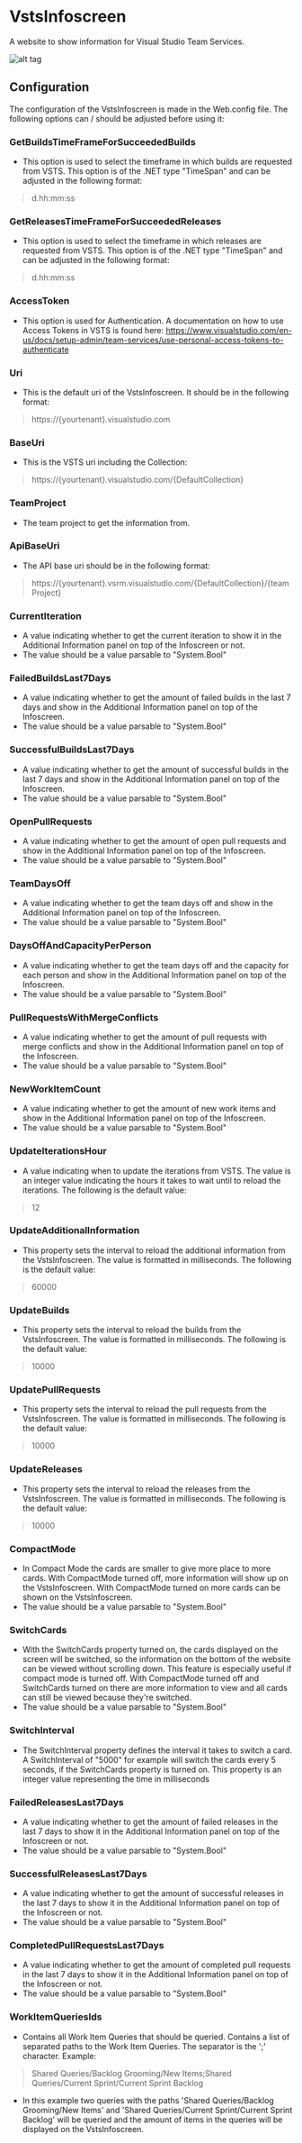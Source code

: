# VstsInfoscreen
A website to show information for Visual Studio Team Services.

![alt tag](https://raw.githubusercontent.com/ThomasGassmann/VstsInfoscreen/master/example.png)

## Configuration
The configuration of the VstsInfoscreen is made in the Web.config file. The following options can / should be adjusted before using it:


### GetBuildsTimeFrameForSucceededBuilds
- This option is used to select the timeframe in which builds are requested from VSTS. This option is of the .NET type "TimeSpan" and can be adjusted in the following format: 

>d.hh:mm:ss

### GetReleasesTimeFrameForSucceededReleases
- This option is used to select the timeframe in which releases are requested from VSTS. This option is of the .NET type "TimeSpan" and can be adjusted in the following format: 

>d.hh:mm:ss

### AccessToken
- This option is used for Authentication. A documentation on how to use Access Tokens in VSTS is found here:
https://www.visualstudio.com/en-us/docs/setup-admin/team-services/use-personal-access-tokens-to-authenticate

### Uri
- This is the default uri of the VstsInfoscreen. It should be in the following format:

> https://{yourtenant}.visualstudio.com

### BaseUri
- This is the VSTS uri including the Collection:

> https://{yourtenant}.visualstudio.com/{DefaultCollection}

### TeamProject
- The team project to get the information from.

### ApiBaseUri
- The API base uri should be in the following format:

> https://{yourtenant}.vsrm.visualstudio.com/{DefaultCollection}/{teamProject}

### CurrentIteration
- A value indicating whether to get the current iteration to show it in the Additional Information panel on top of the Infoscreen or not.
- The value should be a value parsable to "System.Bool"

### FailedBuildsLast7Days
- A value indicating whether to get the amount of failed builds in the last 7 days and show in the Additional Information panel on top of the Infoscreen.
- The value should be a value parsable to "System.Bool"

### SuccessfulBuildsLast7Days
- A value indicating whether to get the amount of successful builds in the last 7 days and show in the Additional Information panel on top of the Infoscreen.
- The value should be a value parsable to "System.Bool"

### OpenPullRequests
- A value indicating whether to get the amount of open pull requests and show in the Additional Information panel on top of the Infoscreen.
- The value should be a value parsable to "System.Bool"

### TeamDaysOff
- A value indicating whether to get the team days off and show in the Additional Information panel on top of the Infoscreen.
- The value should be a value parsable to "System.Bool"

### DaysOffAndCapacityPerPerson
- A value indicating whether to get the team days off and the capacity for each person and show in the Additional Information panel on top of the Infoscreen.
- The value should be a value parsable to "System.Bool"

### PullRequestsWithMergeConflicts
- A value indicating whether to get the amount of pull requests with merge conflicts and show in the Additional Information panel on top of the Infoscreen.
- The value should be a value parsable to "System.Bool"

### NewWorkItemCount
- A value indicating whether to get the amount of new work items and show in the Additional Information panel on top of the Infoscreen.
- The value should be a value parsable to "System.Bool"

### UpdateIterationsHour
- A value indicating when to update the iterations from VSTS. The value is an integer value indicating the hours it takes to wait until to reload the iterations. The following is the default value:

>12

### UpdateAdditionalInformation
- This property sets the interval to reload the additional information from the VstsInfoscreen. The value is formatted in milliseconds. The following is the default value:

>60000

### UpdateBuilds
- This property sets the interval to reload the builds from the VstsInfoscreen. The value is formatted in milliseconds. The following is the default value:

>10000

### UpdatePullRequests
- This property sets the interval to reload the pull requests from the VstsInfoscreen. The value is formatted in milliseconds. The following is the default value:

>10000

### UpdateReleases
- This property sets the interval to reload the releases from the VstsInfoscreen. The value is formatted in milliseconds. The following is the default value:

>10000

### CompactMode
- In Compact Mode the cards are smaller to give more place to more cards. With CompactMode turned off, more information will show up on the VstsInfoscreen. With CompactMode turned on more cards can be shown on the VstsInfoscreen.
- The value should be a value parsable to "System.Bool"

### SwitchCards
- With the SwitchCards property turned on, the cards displayed on the screen will be switched, so the information on the bottom of the website can be viewed without scrolling down. This feature is especially useful if compact mode is turned off. With CompactMode turned off and SwitchCards turned on there are more information to view and all cards can still be viewed because they're switched.
- The value should be a value parsable to "System.Bool"

### SwitchInterval
- The SwitchInterval property defines the interval it takes to switch a card. A SwitchInterval of "5000" for example will switch the cards every 5 seconds, if the SwitchCards property is turned on. This property is an integer value representing the time in milliseconds

### FailedReleasesLast7Days
- A value indicating whether to get the amount of failed releases in the last 7 days to show it in the Additional Information panel on top of the Infoscreen or not.
- The value should be a value parsable to "System.Bool"

### SuccessfulReleasesLast7Days
- A value indicating whether to get the amount of successful releases in the last 7 days to show it in the Additional Information panel on top of the Infoscreen or not.
- The value should be a value parsable to "System.Bool"

### CompletedPullRequestsLast7Days
- A value indicating whether to get the amount of completed pull requests in the last 7 days to show it in the Additional Information panel on top of the Infoscreen or not.
- The value should be a value parsable to "System.Bool"

### WorkItemQueriesIds
- Contains all Work Item Queries that should be queried. Contains a list of separated paths to the Work Item Queries. The separator is the ';' character. Example:

>Shared Queries/Backlog Grooming/New Items;Shared Queries/Current Sprint/Current Sprint Backlog

- In this example two queries with the paths 'Shared Queries/Backlog Grooming/New Items' and 'Shared Queries/Current Sprint/Current Sprint Backlog' will be queried and the amount of items in the queries will be displayed on the VstsInfoscreen.